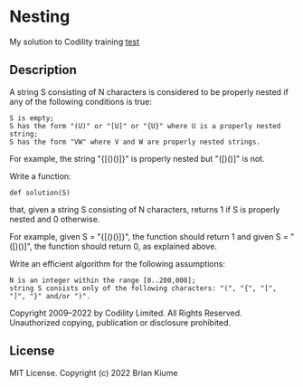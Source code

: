 # Nesting
My solution to Codility training [test](https://app.codility.com/programmers/lessons/7-stacks_and_queues/nesting/)

## Description

A string S consisting of N characters is considered to be properly nested if any of the following conditions is true:

    S is empty;
    S has the form "(U)" or "[U]" or "{U}" where U is a properly nested string;
    S has the form "VW" where V and W are properly nested strings.

For example, the string "{[()()]}" is properly nested but "([)()]" is not.

Write a function:

    def solution(S)

that, given a string S consisting of N characters, returns 1 if S is properly nested and 0 otherwise.

For example, given S = "{[()()]}", the function should return 1 and given S = "([)()]", the function should return 0, as explained above.

Write an efficient algorithm for the following assumptions:

    N is an integer within the range [0..200,000];
    string S consists only of the following characters: "(", "{", "[", "]", "}" and/or ")".

Copyright 2009–2022 by Codility Limited. All Rights Reserved. Unauthorized copying, publication or disclosure prohibited. 

## License
MIT License. Copyright (c) 2022 Brian Kiume
